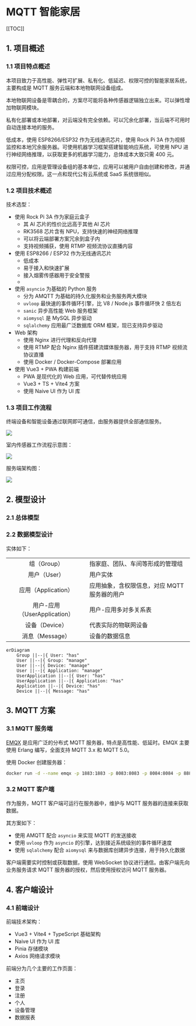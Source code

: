 # MQTT 智能家居

[[TOC]]

## 1. 项目概述

### 1.1 项目特点概述

本项目致力于高性能、弹性可扩展、私有化、低延迟、权限可控的智能家居系统，主要构成是 MQTT 服务云端和本地物联网设备组成。

本地物联网设备是零耦合的，方案尽可能将各种传感器逻辑独立出来。可以弹性增加物联网模块。

私有化部署或本地部署，对云端没有完全依赖。可以冗余化部署，当云端不可用时自动连接本地的服务。

低成本，使用 ESP8266/ESP32 作为无线通讯芯片，使用 Rock Pi 3A 作为视频监控和本地冗余服务器。可使用机器学习框架搭建智能响应系统，可使用 NPU 进行神经网络推理，以获取更多的机器学习能力，总体成本大致只需 400 元。

权限可控，应用是管理设备组的基本单位，应用可以被用户自由创建和修改，并通过应用分配权限。这一点和现代公有云系统或 SaaS 系统很相似。

### 1.2 项目技术概述

技术选型：
- 使用 Rock Pi 3A 作为家庭云盒子
    - 其 AI 芯片的性价比远高于其他 AI 芯片
    - RK3568 芯片含有 NPU，支持快速的神经网络推理
    - 可以将云端部署方案冗余到盒子内
    - 支持视频捕获，使用 RTMP 视频流协议直播内容
- 使用 ESP8266 / ESP32 作为无线通讯芯片
    - 低成本
    - 易于接入和快速扩展
    - 接入烟雾传感器用于安全警报
    - 
- 使用 `asyncio` 为基础的 Python 服务
    - 分为 AMQTT 为基础的持久化服务和业务服务两大模块
    - `uvloop` 最快速的事件循环引擎，比 V8 / Node.js 事件循环快 2 倍左右
    - `sanic` 异步高性能 Web 服务框架
    - `aiomysql` 是 MySQL 异步驱动
    - `sqlalchemy` 应用最广泛数据库 ORM 框架，现已支持异步驱动
- Web 架构
    - 使用 Nginx 进行代理和反向代理
    - 使用 RTMP 配合 Nginx 插件搭建流媒体服务器，用于支持 RTMP 视频流协议直播
    - 使用 Docker / Docker-Compose 部署应用
- 使用 Vue3 + PWA 构建前端
    - PWA 是现代化的 Web 应用，可代替传统应用
    - Vue3 + TS + Vite4 方案
    - 使用 Naive UI 作为 UI 库

### 1.3 项目工作流程

终端设备和智能设备通过联网即可通信，由服务器提供全部通信服务。

![](./images/overview.svg)

室内传感器工作流程示意图：

![](./images/home.svg)

服务端架构图：

![](./images/server.svg)

## 2. 模型设计

### 2.1 总体模型

### 2.2 数据模型设计

实体如下：

|                              |                                                  |
| :--------------------------: | ------------------------------------------------ |
|         组（Group）          | 指家庭、团队、车间等形成的管理组                 |
|         用户（User）         | 用户实体                                         |
|     应用（Application）      | 应用抽象，含权限信息，对应 MQTT 服务器的用户 |
| 用户-应用（UserApplication） | 用户-应用多对多关系表                            |
|        设备（Device）        | 代表实际的物联网设备                             |
|       消息（Message）        | 设备的数据信息                                   |

```mermaid
erDiagram
    Group ||--|{ User: "has"
    User ||--|{ Group: "manage"
    User ||--|{ Device: "manage"
    User ||--|{ Application: "manage"
    UserApplication ||--|{ User: "has"
    UserApplication ||--|{ Application: "has"
    Application ||--|{ Device: "has"
    Device ||--|{ Message: "has"
```

## 3. MQTT 方案

### 3.1 MQTT 服务端

[EMQX](https://github.com/emqx/emqx) 是应用广泛的分布式 MQTT 服务器，特点是高性能、低延时。EMQX 主要使用 Erlang 编写，全面支持 MQTT 3.x 和 MQTT 5.0。

使用 Docker 创建服务器：

```bash
docker run -d --name emqx -p 1883:1883 -p 8083:8083 -p 8084:8084 -p 8883:8883 -p 18083:18083 emqx/emqx:latest
```

### 3.2 MQTT 客户端

作为服务，MQTT 客户端可运行在服务器中，维护与 MQTT 服务器的连接来获取数据。

其方案如下：
- 使用 AMQTT 配合 `asyncio` 来实现 MQTT 的发送接收
- 使用 `uvloop` 作为 `asyncio` 的引擎，达到接近系统级别的事件循环速度
- 使用 `sqlalchemy` 配合 `aiomysql` 来与数据库创建异步连接，用于持久化数据

客户端需要实时控制或获取数据，使用 WebSocket 协议进行通信。由客户端先向业务服务请求 MQTT 服务器的授权，然后使用授权访问 MQTT 服务器。

## 4. 客户端设计

### 4.1 前端设计

前端技术架构：
- Vue3 + Vite4 + TypeScript 基础架构
- Naive UI 作为 UI 库
- Pinia 存储模块
- Axios 网络请求模块

前端分为几个主要的工作页面：
- 主页
- 登录
- 注册
- 个人
- 设备管理
- 数据报表
